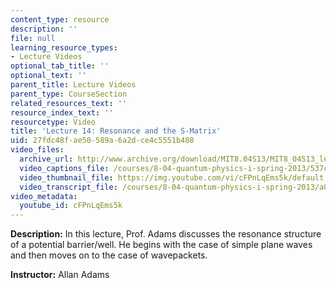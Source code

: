 ```yaml
---
content_type: resource
description: ''
file: null
learning_resource_types:
- Lecture Videos
optional_tab_title: ''
optional_text: ''
parent_title: Lecture Videos
parent_type: CourseSection
related_resources_text: ''
resource_index_text: ''
resourcetype: Video
title: 'Lecture 14: Resonance and the S-Matrix'
uid: 27fdc48f-ae50-589a-6a2d-ce4c5551b488
video_files:
  archive_url: http://www.archive.org/download/MIT8.04S13/MIT8_04S13_lec14_300k.mp4
  video_captions_file: /courses/8-04-quantum-physics-i-spring-2013/537c55f067cf542eaf6925784365d56a_cFPnLqEms5k.vtt
  video_thumbnail_file: https://img.youtube.com/vi/cFPnLqEms5k/default.jpg
  video_transcript_file: /courses/8-04-quantum-physics-i-spring-2013/a03f660c36c67ad1b7c3b6e87c4fa74a_cFPnLqEms5k.pdf
video_metadata:
  youtube_id: cFPnLqEms5k
---
```


**Description:** In this lecture, Prof. Adams discusses the resonance structure of a potential barrier/well. He begins with the case of simple plane waves and then moves on to the case of wavepackets.

**Instructor:** Allan Adams
